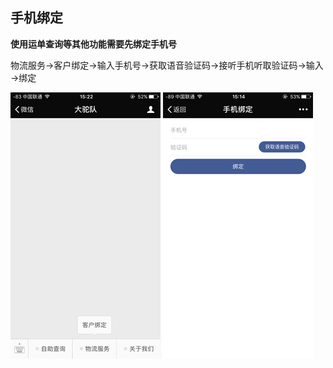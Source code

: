 ## **手机绑定**

**使用运单查询等其他功能需要先绑定手机号**

物流服务→客户绑定→输入手机号→获取语音验证码→接听手机听取验证码→输入→绑定

![](/assets/客户绑定.png)   ![](/assets/手机绑定.png)

